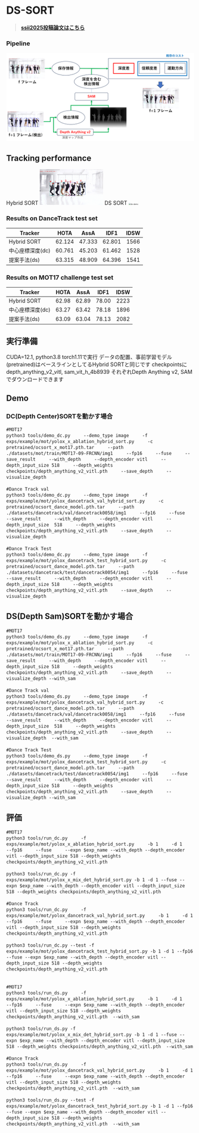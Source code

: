 # DS-SORT



> [**ssii2025投稿論文はこちら**](./usami.daiki_ssii2025.pdf)
> 

### Pipeline

<center>
<img src="assets/pipeline.png" width="800"/>
</center>


## Tracking performance
Hybrid SORT
<img src="assets/baseline.gif" alt="demo" style="zoom:34%;" />
DS SORT
<img src="assets/.gif" alt="ds-demo" style="zoom:34%;" />

### Results on DanceTrack test set

| Tracker        | HOTA   | AssA   | IDF1   | IDSW  |
|----------------|:------:|:------:|:------:|:-----:|
| Hybrid SORT    | 62.124 | 47.333 | 62.801 | 1566  |
| 中心座標深度(dc)    | 60.761 | 45.203 | 61.462 | 1528  |
| 提案手法(ds)        | 63.315 | 48.909 | 64.396 | 1541  |

### Results on MOT17 challenge test set

| Tracker        | HOTA   | AssA   | IDF1   | IDSW  |
|----------------|:------:|:------:|:------:|:-----:|
| Hybrid SORT    | 62.98  | 62.89  | 78.00  | 2223  |
| 中心座標深度(dc)    | 63.27  | 63.42  | 78.18  | 1896  |
| 提案手法(ds)        | 63.09  | 63.04  | 78.13  | 2082  |

## 実行準備
CUDA=12.1, python3.8 torch1.11で実行
データの配置、事前学習モデル(pretrained)はベースラインとしてるHybrid SORTと同じです
checkpointsにdepth_anything_v2_vitl, sam_vit_h_4b8939 それぞれDepth Anything v2, SAMでダウンロードできます

## Demo
### DC(Depth Center)SORTを動かす場合
```
#MOT17
python3 tools/demo_dc.py     --demo_type image     -f exps/example/mot/yolox_x_ablation_hybrid_sort.py     -c pretrained/ocsort_x_mot17.pth.tar     --path ./datasets/mot/train/MOT17-09-FRCNN/img1     --fp16     --fuse     --save_result     --with_depth     --depth_encoder vitl     --depth_input_size 518     --depth_weights checkpoints/depth_anything_v2_vitl.pth     --save_depth     --visualize_depth 

#Dance Track val
python3 tools/demo_dc.py     --demo_type image     -f exps/example/mot/yolox_dancetrack_val_hybrid_sort.py     -c pretrained/ocsort_dance_model.pth.tar     --path ./datasets/dancetrack/val/dancetrack0058/img1     --fp16     --fuse     --save_result     --with_depth     --depth_encoder vitl     --depth_input_size  518     --depth_weights checkpoints/depth_anything_v2_vitl.pth     --save_depth     --visualize_depth

#Dance Track Test
python3 tools/demo_dc.py     --demo_type image     -f exps/example/mot/yolox_dancetrack_test_hybrid_sort.py     -c pretrained/ocsort_dance_model.pth.tar     --path ./datasets/dancetrack/test/dancetrack0054/img1     --fp16     --fuse     --save_result     --with_depth     --depth_encoder vitl     --depth_input_size 518     --depth_weights checkpoints/depth_anything_v2_vitl.pth     --save_depth     --visualize_depth 
```


## DS(Depth Sam)SORTを動かす場合
```
#MOT17
python3 tools/demo_ds.py     --demo_type image     -f exps/example/mot/yolox_x_ablation_hybrid_sort.py     -c pretrained/ocsort_x_mot17.pth.tar     --path ./datasets/mot/train/MOT17-09-FRCNN/img1     --fp16     --fuse     --save_result     --with_depth     --depth_encoder vitl     --depth_input_size 518     --depth_weights checkpoints/depth_anything_v2_vitl.pth     --save_depth     --visualize_depth --with_sam

#Dance Track val
python3 tools/demo_ds.py     --demo_type image     -f exps/example/mot/yolox_dancetrack_val_hybrid_sort.py     -c pretrained/ocsort_dance_model.pth.tar     --path ./datasets/dancetrack/val/dancetrack0058/img1     --fp16     --fuse     --save_result     --with_depth     --depth_encoder vitl     --depth_input_size  518     --depth_weights checkpoints/depth_anything_v2_vitl.pth     --save_depth     --visualize_depth  --with_sam

#Dance Track Test
python3 tools/demo_ds.py     --demo_type image     -f exps/example/mot/yolox_dancetrack_test_hybrid_sort.py     -c pretrained/ocsort_dance_model.pth.tar     --path ./datasets/dancetrack/test/dancetrack0054/img1     --fp16     --fuse     --save_result     --with_depth     --depth_encoder vitl     --depth_input_size 518     --depth_weights checkpoints/depth_anything_v2_vitl.pth     --save_depth     --visualize_depth --with_sam
```
## 評価 
```
#MOT17
python3 tools/run_dc.py     -f exps/example/mot/yolox_x_ablation_hybrid_sort.py     -b 1     -d 1     --fp16     --fuse     --expn $exp_name --with_depth --depth_encoder vitl --depth_input_size 518 --depth_weights checkpoints/depth_anything_v2_vitl.pth

python3 tools/run_dc.py -f exps/example/mot/yolox_x_mix_det_hybrid_sort.py -b 1 -d 1 --fuse --expn $exp_name --with_depth --depth_encoder vitl --depth_input_size 518 --depth_weights checkpoints/depth_anything_v2_vitl.pth

#Dance Track
python3 tools/run_dc.py     -f exps/example/mot/yolox_dancetrack_val_hybrid_sort.py     -b 1     -d 1     --fp16     --fuse     --expn $exp_name --with_depth --depth_encoder vitl --depth_input_size 518 --depth_weights checkpoints/depth_anything_v2_vitl.pth

python3 tools/run_dc.py --test -f exps/example/mot/yolox_dancetrack_test_hybrid_sort.py -b 1 -d 1 --fp16 --fuse --expn $exp_name --with_depth --depth_encoder vitl --depth_input_size 518 --depth_weights checkpoints/depth_anything_v2_vitl.pth


#MOT17
python3 tools/run_ds.py     -f exps/example/mot/yolox_x_ablation_hybrid_sort.py     -b 1     -d 1     --fp16     --fuse     --expn $exp_name --with_depth --depth_encoder vitl --depth_input_size 518 --depth_weights checkpoints/depth_anything_v2_vitl.pth  --with_sam

python3 tools/run_ds.py -f exps/example/mot/yolox_x_mix_det_hybrid_sort.py -b 1 -d 1 --fuse --expn $exp_name --with_depth --depth_encoder vitl --depth_input_size 518 --depth_weights checkpoints/depth_anything_v2_vitl.pth  --with_sam

#Dance Track
python3 tools/run_ds.py     -f exps/example/mot/yolox_dancetrack_val_hybrid_sort.py     -b 1     -d 1     --fp16     --fuse     --expn $exp_name --with_depth --depth_encoder vitl --depth_input_size 518 --depth_weights checkpoints/depth_anything_v2_vitl.pth  --with_sam

python3 tools/run_ds.py --test -f exps/example/mot/yolox_dancetrack_test_hybrid_sort.py -b 1 -d 1 --fp16 --fuse --expn $exp_name --with_depth --depth_encoder vitl --depth_input_size 518 --depth_weights checkpoints/depth_anything_v2_vitl.pth  --with_sam
```


